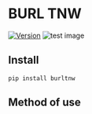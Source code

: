 # BURL TNW
[![Version](https://badge.fury.io/gh/tterb%2FHyde.svg)](https://github.com/tanawatthuamthet)
![test image](https://www.img.in.th/images/874c0d89c594b276dab9cbf223465ec0.png)

## Install
```
pip install burltnw
```

## Method of use

